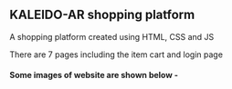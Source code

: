 ## KALEIDO-AR shopping platform
A shopping platform created using HTML, CSS and JS

There are 7 pages including the item cart and login page

#### Some images of website are shown below -
